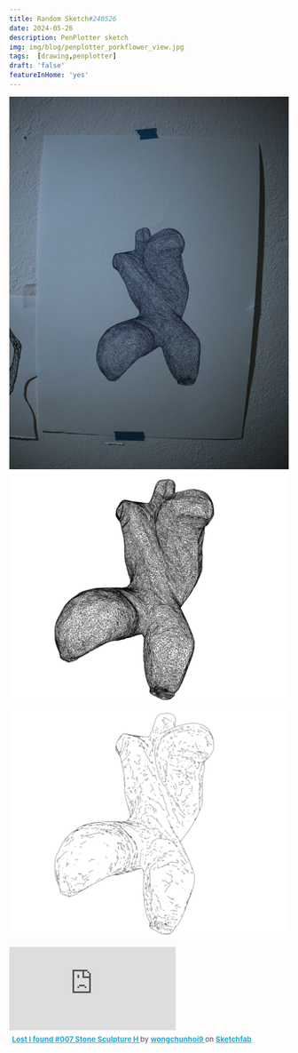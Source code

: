 ```yaml
---
title: Random Sketch#240526
date: 2024-05-26
description: PenPlotter sketch
img: img/blog/penplotter_porkflower_view.jpg
tags:  [drawing,penplotter]
draft: 'false'
featureInHome: 'yes'
---
```



![](/img/blog/penplotter_porkflower_view.jpg)
![](/img/blog/lostAndFound_model007_flowerAndPork_edgemar_simplified.svg)
![](/img/blog/lostAndFound_model007_flowerAndPork_contour_simplified.svg)
<div class="sketchfab-embed-wrapper"> <iframe title="Lost I found #007 Stone Sculpture H" frameborder="0" allowfullscreen mozallowfullscreen="true" webkitallowfullscreen="true" allow="autoplay; fullscreen; xr-spatial-tracking" xr-spatial-tracking execution-while-out-of-viewport execution-while-not-rendered web-share src="https://sketchfab.com/models/1c65ea7f35e7491c911f93816a9e9542/embed"> </iframe> <p style="font-size: 13px; font-weight: normal; margin: 5px; color: #4A4A4A;"> <a href="https://sketchfab.com/3d-models/lost-i-found-007-stone-sculpture-h-1c65ea7f35e7491c911f93816a9e9542?utm_medium=embed&utm_campaign=share-popup&utm_content=1c65ea7f35e7491c911f93816a9e9542" target="_blank" rel="nofollow" style="font-weight: bold; color: #1CAAD9;"> Lost I found #007 Stone Sculpture H </a> by <a href="https://sketchfab.com/wongchunhoi9?utm_medium=embed&utm_campaign=share-popup&utm_content=1c65ea7f35e7491c911f93816a9e9542" target="_blank" rel="nofollow" style="font-weight: bold; color: #1CAAD9;"> wongchunhoi9 </a> on <a href="https://sketchfab.com?utm_medium=embed&utm_campaign=share-popup&utm_content=1c65ea7f35e7491c911f93816a9e9542" target="_blank" rel="nofollow" style="font-weight: bold; color: #1CAAD9;">Sketchfab</a></p></div>

